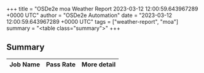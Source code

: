 +++
title = "OSDe2e moa Weather Report 2023-03-12 12:00:59.643967289 +0000 UTC"
author = "OSDe2e Automation"
date = "2023-03-12 12:00:59.643967289 +0000 UTC"
tags = ["weather-report", "moa"]
summary = "<table class=\"summary\"></table>"
+++
## Summary

| Job Name | Pass Rate | More detail |
|----------|-----------|-------------|




